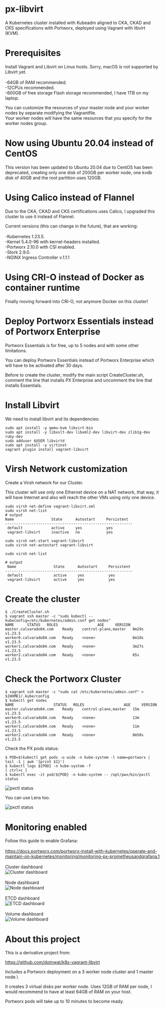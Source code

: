 # px-libvirt

A Kubernetes cluster installed with Kubeadm aligned to CKA, CKAD and CKS specifications with Portworx, deployed using Vagrant with libvirt (KVM).

# Prerequisites

Install Vagrant and Libvirt on Linux hosts. Sorry, macOS is not supported by Libvirt yet.\
\
-64GB of RAM recommended.\
-12CPUs recommended.\
-600GB of free storage Flash storage recommended, I have 1TB on my laptop.

You can customize the resources of your master node and your worker nodes by separate modifying the Vagrantfile.\
Your worker nodes will have the same resources that you specify for the worker nodes group.

# Now using Ubuntu 20.04 instead of CentOS

This version has been updated to Ubuntu 20.04 due to CentOS has been deprecated, creating only one disk of 200GB per worker node, one kvdb disk of 40GB and the root partition uses 120GB.

# Using Calico instead of Flannel

Due to the CKA, CKAD and CKS certifications uses Calico, I upgraded this cluster to use it instead of Flannel.

Current versions (this can change in the future), that are working:\
\
-Kubernetes 1.23.5.
\
-Kernel 5.4.0-96 with kernel-headers installed.
\
-Portworx 2.10.0 with CSI enabled.
\
-Stork 2.9.0.
\
-NGINX Ingress Controller v.1.1.1

# Using CRI-O instead of Docker as container runtime

Finally moving forward into CRI-O, not anymore Docker on this cluster!

# Deploy Portworx Essentials instead of Portworx Enterprise

Portworx Essentials is for free, up to 5 nodes and with some other limitations.

You can deploy Portworx Essentials instead of Portworx Enterprise which will have to be activated after 30 days.

Before to create the cluster, modify the main script CreateCluster.sh, comment the line that installs PX Enterprise and uncomment the line that installs Essentials.
 

# Install Libvirt

We need to install libvirt and its dependencies:

```
sudo apt install -y qemu-kvm libvirt-bin
sudo apt install -y libxslt-dev libxml2-dev libvirt-dev zlib1g-dev ruby-dev
sudo adduser $USER libvirtd
sudo apt install -y virtinst
vagrant plugin install vagrant-libvirt

```

# Virsh Network customization

Create a Virsh network for our Cluster.

This cluster will use only one Ethernet device on a NAT network, that way, it will have Internet and also will reach the other VMs using only one device.


```
sudo virsh net-define vagrant-libvirt.xml
sudo virsh net-list
# output
Name                 State      Autostart     Persistent
----------------------------------------------------------
 default             active     yes           yes
 vagrant-libvirt     inactive   no            yes

sudo virsh net-start vagrant-libvirt
sudo virsh net-autostart vagrant-libvirt

sudo virsh net-list

# output
 Name                 State      Autostart     Persistent
----------------------------------------------------------
 default              active     yes           yes
 vagrant-libvirt      active     yes           yes
```

# Create the cluster

```
$ ./CreateCluster.sh
$ vagrant ssh master -c "sudo kubectl --kubeconfig=/etc/kubernetes/admin.conf get nodes"
NAME      STATUS   ROLES                  AGE     VERSION
master.calvarado04.com    Ready    control-plane,master   8m29s   v1.23.5
worker0.calvarado04.com   Ready    <none>                 6m10s   v1.23.5
worker1.calvarado04.com   Ready    <none>                 3m27s   v1.23.5
worker2.calvarado04.com   Ready    <none>                 65s     v1.23.5

```

# Check the Portworx Cluster

```
$ vagrant ssh master -c "sudo cat /etc/kubernetes/admin.conf" > ${HOME}/.kube/config
$ kubectl get nodes
NAME                  STATUS   ROLES                  AGE     VERSION
master.calvarado04.com    Ready    control-plane,master   15m     v1.23.5
worker0.calvarado04.com   Ready    <none>                 13m     v1.23.5
worker1.calvarado04.com   Ready    <none>                 11m     v1.23.5
worker2.calvarado04.com   Ready    <none>                 8m58s   v1.23.5
```
Check the PX pods status:

```
$ POD=$(kubectl get pods -o wide -n kube-system -l name=portworx | tail -1 | awk '{print $1}')
$ kubectl logs ${POD} -n kube-system -f
[ ctrl+c ]
$ kubectl exec -it pod/${POD} -n kube-system -- /opt/pwx/bin/pxctl status
```
![pxctl status](/images/px-status.png)

You can use Lens too.

![pxctl status](/images/cluster.png)


# Monitoring enabled

Follow this guide to enable Grafana:\
\
https://docs.portworx.com/portworx-install-with-kubernetes/operate-and-maintain-on-kubernetes/monitoring/monitoring-px-prometheusandgrafana.1
\
\
Cluster dashboard\
![Cluster dashboard](/images/grafana-cluster.png)\
\
Node dashboard\
![Node dashboard](/images/grafana-node.png)\
\
ETCD dashboard\
![ETCD dashboard](/images/grafana-etcd.png)\
\
Volume dashboard\
![Volume dashboard](/images/grafana-volume.png)

# About this project

This is a derivative project from:

https://github.com/dotnwat/k8s-vagrant-libvirt 

Includes a Portworx deployment on a 3 worker node cluster and 1 master node.\

It creates 3 virtual disks per worker node. Uses 12GB of RAM per node, I would recommend to have at least 64GB of RAM on your host.

Portworx pods will take up to 10 minutes to become ready.
